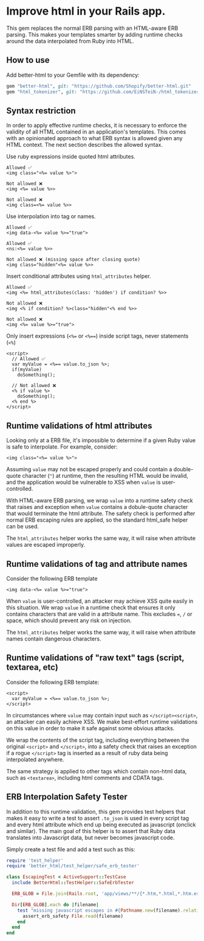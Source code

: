 # Improve html in your Rails app.

This gem replaces the normal ERB parsing with an HTML-aware ERB parsing.
This makes your templates smarter by adding runtime checks around the data
interpolated from Ruby into HTML.

## How to use

Add better-html to your Gemfile with its dependency:
```ruby
gem "better-html", git: "https://github.com/Shopify/better-html.git"
gem "html_tokenizer", git: "https://github.com/EiNSTeiN-/html_tokenizer.git"
```

## Syntax restriction

In order to apply effective runtime checks, it is necessary to enforce the
validity of all HTML contained in an application's  templates. This comes with an opinionated
approach to what ERB syntax is allowed given any HTML context. The next section
describes the allowed syntax.

Use ruby expressions inside quoted html attributes.
```erb
Allowed ✅
<img class="<%= value %>">

Not allowed ❌
<img <%= value %>>

Not allowed ❌
<img class=<%= value %>>
```

Use interpolation into tag or names.
```erb
Allowed ✅
<img data-<%= value %>="true">

Allowed ✅
<ns:<%= value %>>

Not allowed ❌ (missing space after closing quote)
<img class="hidden"<%= value %>>
```

Insert conditional attributes using `html_attributes` helper.
```erb
Allowed ✅
<img <%= html_attributes(class: 'hidden') if condition? %>>

Not allowed ❌
<img <% if condition? %>class="hidden"<% end %>>

Not allowed ❌
<img <%= value %>="true">
```

Only insert expressions (`<%=` or `<%==`) inside script tags, never statements (`<%`)
```erb
<script>
  // Allowed ✅
  var myValue = <%== value.to_json %>;
  if(myValue)
    doSomething();

  // Not allowed ❌
  <% if value %>
    doSomething();
  <% end %>
</script>
```

## Runtime validations of html attributes

Looking only at a ERB file, it's impossible to determine if a given
Ruby value is safe to interpolate. For example, consider:

```erb
<img class="<%= value %>">
```

Assuming `value` may not be escaped properly and could contain a
double-quote character (`"`) at runtime, then the resulting HTML would be invalid,
and the application would be vulnerable to XSS when `value` is user-controlled.

With HTML-aware ERB parsing, we wrap `value` into a runtime safety check that raises
and exception when `value` contains a dobule-quote character that would terminate
the html attribute. The safety check is performed after normal ERB escaping rules
are applied, so the standard html_safe helper can be used.

The `html_attributes` helper works the same way, it will raise when attribute values
are escaped improperly.

## Runtime validations of tag and attribute names

Consider the following ERB template

```erb
<img data-<%= value %>="true">
```

When `value` is user-controlled, an attacker may achieve XSS quite easily in this
situation. We wrap `value` in a runtime check that ensures it only contains characters
that are valid in a attribute name. This excludes `=`, `/` or space, which should
prevent any risk on injection.

The `html_attributes` helper works the same way, it will raise when attribute names
contain dangerous characters.

## Runtime validations of "raw text" tags (script, textarea, etc)

Consider the following ERB template:

```erb
<script>
  var myValue = <%== value.to_json %>;
</script>
```

In circumstances where `value` may contain input such as `</script><script>`,
an attacker can easily achieve XSS. We make
best-effort runtime validations on this value in order to make it safe against
some obvious attacks.

We wrap the contents of the script tag, including everything between the
original `<script>` and `</script>`, into a safety check that raises an exception
if a rogue `</script>` tag is inserted as a result of ruby data being interpolated
anywhere.

The same strategy is applied to other tags which contain non-html data,
such as `<textarea>`, including html comments and CDATA tags.

## ERB Interpolation Safety Tester

In addition to this runtime validation, this gem provides test helpers that makes
it easy to write a test to assert `.to_json` is used in every script tag and
every html attribute which end up being executed as javascript (onclick and similar).
The main goal of this helper is to assert that Ruby data translates into Javascript
data, but never becomes javascript code.

Simply create a test file and add a test such as this:

```ruby
require 'test_helper'
require 'better_html/test_helper/safe_erb_tester'

class EscapingTest < ActiveSupport::TestCase
  include BetterHtml::TestHelper::SafeErbTester

  ERB_GLOB = File.join(Rails.root, 'app/views/**/{*.htm,*.html,*.htm.erb,*.html.erb,*.html+*.erb}')

  Dir[ERB_GLOB].each do |filename|
    test "missing javascript escapes in #{Pathname.new(filename).relative_path_from(Rails.root)}" do
      assert_erb_safety File.read(filename)
    end
  end
end
```
